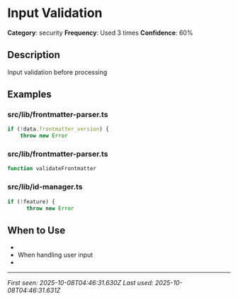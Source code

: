 # Input Validation

**Category**: security
**Frequency**: Used 3 times
**Confidence**: 60%

## Description
Input validation before processing

## Examples

### src/lib/frontmatter-parser.ts
```typescript
if (!data.frontmatter_version) {
    throw new Error
```


### src/lib/frontmatter-parser.ts
```typescript
function validateFrontmatter
```


### src/lib/id-manager.ts
```typescript
if (!feature) {
      throw new Error
```


## When to Use
- 
- When handling user input
- 

---
*First seen: 2025-10-08T04:46:31.630Z*
*Last used: 2025-10-08T04:46:31.631Z*
